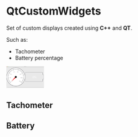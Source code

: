 # QtCustomWidgets

Set of custom displays created using **C++** and **QT**. 

Such as:

* Tachometer
* Battery percentage

<img src="/gifs/capture.gif" width="100"/>

## Tachometer

## Battery



